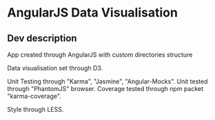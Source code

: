 # AngularJS Data Visualisation

## Dev description

App created through AngularJS with custom directories structure

Data visualisation set through D3.

Unit Testing through "Karma", "Jasmine", "Angular-Mocks".
 Unit tested through "PhantomJS" browser. Coverage tested through npm packet "karma-coverage".
 
Style through LESS. 